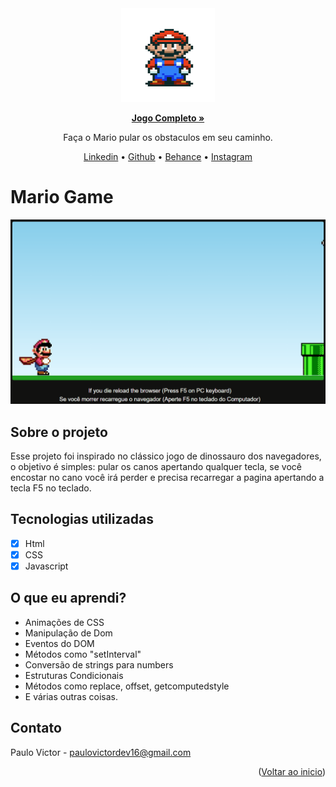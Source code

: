 <div id="top" align="center">

<img src="./assets/gif-readme.gif" width="150em" height="150em">

<a href="https://paulopbi.github.io/mario-game/" target="_blank"><strong>Jogo Completo »</strong></a>

Faça o Mario pular os obstaculos em seu caminho.

<a href="https://www.linkedin.com/in/paulopbi/" target="_blank">Linkedin</a> •
<a href="https://github.com/paulopbi" target="_blank">Github</a> •
<a href="https://www.behance.net/paulopbi" target="_blank">Behance</a> •
<a href="https://www.instagram.com/paulopbi_/" target="_blank">Instagram</a>
</div>

# Mario Game

<p align="center">
<img src="./assets/demo.gif" width="600px">
</p>

## Sobre o projeto

Esse projeto foi inspirado no clássico jogo de dinossauro dos navegadores, o objetivo é simples: pular os canos apertando qualquer tecla, se você encostar no cano você irá perder e precisa recarregar a pagina apertando a tecla F5 no teclado.

## Tecnologias utilizadas

- [x] Html
- [x] CSS
- [x] Javascript

## O que eu aprendi?

- Animações de CSS
- Manipulação de Dom
- Eventos do DOM
- Métodos como "setInterval"
- Conversão de strings para numbers
- Estruturas Condicionais
- Métodos como replace, offset, getcomputedstyle
- E várias outras coisas.

## Contato

Paulo Victor - paulovictordev16@gmail.com

<p align="right">(<a href="#top">Voltar ao inicio</a>)</p>
